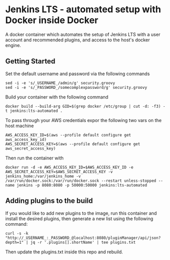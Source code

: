 # Jenkins LTS - automated setup with Docker inside Docker

A docker container which automates the setup of Jenkins LTS with a user account and recommended plugins, and access to the host's docker engine.

## Getting Started

Set the default username and password via the following commands
```
sed -i -e 's/_USERNAME_/admin/g' security.groovy
sed -i -e 's/_PASSWORD_/somecomplexpassword/g' security.groovy
```

Build your container with the following command
```
docker build --build-arg GID=$(grep docker /etc/group | cut -d: -f3) -t jenkins:lts-automated .
```

To pass through your AWS credentials expor the following two vars on the host machine
```
AWS_ACCESS_KEY_ID=$(aws --profile default configure get aws_access_key_id)
AWS_SECRET_ACCESS_KEY=$(aws --profile default configure get aws_secret_access_key)
```

Then run the container with
```
docker run -d -e AWS_ACCESS_KEY_ID=$AWS_ACCESS_KEY_ID -e AWS_SECRET_ACCESS_KEY=$AWS_SECRET_ACCESS_KEY -v jenkins_home:/var/jenkins_home -v /var/run/docker.sock:/var/run/docker.sock --restart unless-stopped --name jenkins -p 8080:8080 -p 50000:50000 jenkins:lts-automated
```


## Adding plugins to the build

If you would like to add new plugins to the image, run this container and install the desired plugins, then generate a new list using the following command:
```
curl -s -k "http://_USERNAME_:_PASSWORD_@localhost:8080/pluginManager/api/json?depth=1" | jq -r '.plugins[].shortName' | tee plugins.txt
```

Then update the plugins.txt inside this repo and rebuild.
